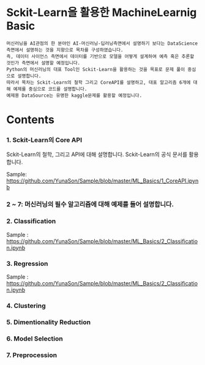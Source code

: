# Sckit-Learn을 활용한 MachineLearnig Basic
```
머신러닝을 AI관점의 한 분야인 AI-머신러닝-딥러닝측면에서 설명하기 보다는 DataScience 측면에서 설명하는 것을 지향으로 목차를 구성하였습니다.  
즉, 데이터 사이언스 측면에서 데이터를 기반으로 모델을 어떻게 설계하여 예측 혹은 추론할 것인가 측면에서 설명할 예정입니다. 
Python의 머신러닝의 대표 Tool인 Sckit-Learn을 활용하는 것을 목표로 문제 풀이 중심으로 설명합니다. 
따라서 목차는 Sckit-Learn의 철학 그리고 CoreAPI를 설명하고, 대표 알고리즘 6개에 대해 예제를 중심으로 코드를 설명합니다. 
예제용 DataSource는 유명한 kaggle문제를 활용할 예정입니다. 

```

# Contents

### 1. Sckit-Learn의 Core API
Sckit-Learn의 철학, 그리고 API에 대해 설명합니다. 
Sckit-Learn의 공식 문서를 활용합니다. 

Sample: https://github.com/YunaSon/Sample/blob/master/ML_Basics/1_CoreAPI.ipynb


### 2 ~ 7: 머신러닝의 필수 알고리즘에 대해 예제를 들어 설명합니다. 

### 2. Classification
Sample : https://github.com/YunaSon/Sample/blob/master/ML_Basics/2_Classification.ipynb

### 3. Regression
Sample : https://github.com/YunaSon/Sample/blob/master/ML_Basics/2_Classification.ipynb

### 4. Clustering


### 5. Dimentionality Reduction


### 6. Model Selection


### 7. Preprocession
